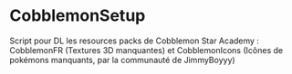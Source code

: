 # CobblemonSetup
Script pour DL les resources packs de Cobblemon Star Academy : CobblemonFR (Textures 3D manquantes) et CobblemonIcons (Icônes de pokémons manquants, par la communauté de JimmyBoyyy)
